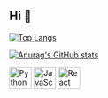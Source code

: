 ## Hi 👋

[![Top Langs](https://github-readme-stats.vercel.app/api/top-langs/?username=omidreza-ghorbani&layout=compact)](https://github.com/anuraghazra/github-readme-stats)

[![Anurag's GitHub stats](https://github-readme-stats.vercel.app/api?username=omidreza-ghorbani)](https://github.com/anuraghazra/github-readme-stats)

<img src="https://cdn.jsdelivr.net/gh/devicons/devicon/icons/python/python-original.svg" width="40" height="40" alt="Python logo" />
<img src="https://cdn.jsdelivr.net/gh/devicons/devicon/icons/javascript/javascript-original.svg" width="40" height="40" alt="JavaScript logo" />
<img src="https://cdn.jsdelivr.net/gh/devicons/devicon/icons/react/react-original.svg" width="40" height="40" alt="React logo" />
<!-- و ... -->

